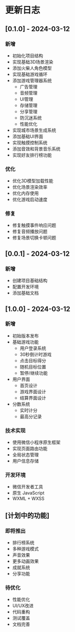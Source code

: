 # 更新日志

## [0.1.0] - 2024-03-12

### 新增
- 初始化项目结构
- 实现基础3D场景渲染
- 添加火柴人角色模型
- 实现基础游戏循环
- 添加游戏管理器系统
  - 广告管理
  - 音频管理
  - UI管理
  - 存储管理
  - 分享管理
  - 防沉迷系统
  - 性能优化
- 实现城市场景生成系统
- 添加基础UI界面
- 实现触摸控制系统
- 添加音效和背景音乐系统
- 实现好友排行榜功能

### 优化
- 优化3D模型加载性能
- 优化场景渲染效率
- 优化内存使用
- 优化游戏启动速度

### 修复
- 修复触摸事件响应问题
- 修复音频播放问题
- 修复场景切换卡顿问题

## [0.0.1] - 2024-03-12

### 新增
- 创建项目基础结构
- 配置开发环境
- 添加基础文档

## [1.0.0] - 2024-03-12

### 新增
- 初始版本发布
- 基础游戏功能
  - 用户登录系统
  - 30秒倒计时游戏
  - 点击目标得分
  - 随机目标位置
  - 暂停/继续功能
- 用户界面
  - 首页设计
  - 游戏界面设计
  - 结算界面设计
- 分数系统
  - 实时计分
  - 最高分记录

### 技术实现
- 使用微信小程序原生框架
- 实现页面路由功能
- 全局状态管理
- 用户信息存储

### 开发环境
- 微信开发者工具
- 原生 JavaScript
- WXML + WXSS

## [计划中的功能]

### 即将推出
- 排行榜系统
- 多种游戏模式
- 声音效果
- 更多动画效果
- 成就系统
- 分享功能

### 待优化
- 性能优化
- UI/UX改进
- 代码重构
- 测试覆盖
- 文档完善 
